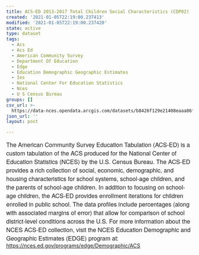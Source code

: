 ```yaml
---
title: ACS-ED 2013-2017 Total Children Social Characteristics (CDP02)
created: '2021-01-05T22:19:00.237413'
modified: '2021-01-05T22:19:00.237420'
state: active
type: dataset
tags:
  - Acs
  - Acs Ed
  - American Community Survey
  - Department Of Education
  - Edge
  - Education Demographic Geographic Estimates
  - Ies
  - National Center For Education Statistics
  - Nces
  - U S Census Bureau
groups: []
csv_url: >-
  https://data-nces.opendata.arcgis.com/datasets/b8426f129e21408eaaa86fd8ee810773_0.csv?outSR=%7B%22latestWkid%22%3A3857%2C%22wkid%22%3A102100%7D
json_url: ''
layout: post

---
```

<span style='font-family: &quot;Avenir Next W01&quot;, &quot;Avenir Next W00&quot;, &quot;Avenir Next&quot;, Avenir, &quot;Helvetica Neue&quot;, sans-serif; font-size: 16px;'>The American Community Survey Education Tabulation (ACS-ED) is a custom tabulation of the ACS produced for the National Center of Education Statistics (NCES) by the U.S. Census Bureau. The ACS-ED provides a rich collection of social, economic, demographic, and housing characteristics for school systems, school-age children, and the parents of school-age children. In addition to focusing on school-age children, the ACS-ED provides enrollment iterations for children enrolled in public school. The data profiles include percentages (along with associated margins of error) that allow for comparison of school district-level conditions across the U.S. For more information about the NCES ACS-ED collection, visit the NCES Education Demographic and Geographic Estimates (EDGE) program at: </span><a href='https://nces.ed.gov/programs/edge/Demographic/ACS' rel='nofollow ugc' style='color: rgb(0, 121, 193); text-decoration-line: none; font-family: &quot;Avenir Next W01&quot;, &quot;Avenir Next W00&quot;, &quot;Avenir Next&quot;, Avenir, &quot;Helvetica Neue&quot;, sans-serif; font-size: 16px;' target='_blank'>https://nces.ed.gov/programs/edge/Demographic/ACS</a>
